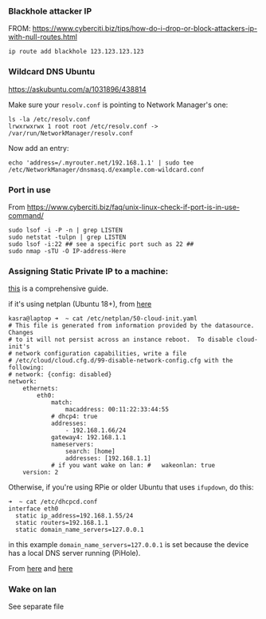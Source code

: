 

### Blackhole attacker IP

FROM: https://www.cyberciti.biz/tips/how-do-i-drop-or-block-attackers-ip-with-null-routes.html
```
ip route add blackhole 123.123.123.123

```

### Wildcard DNS Ubuntu
https://askubuntu.com/a/1031896/438814

Make sure your `resolv.conf` is pointing to Network Manager's one:
```
ls -la /etc/resolv.conf
lrwxrwxrwx 1 root root /etc/resolv.conf -> /var/run/NetworkManager/resolv.conf
```
Now add an entry:
```
echo 'address=/.myrouter.net/192.168.1.1' | sudo tee /etc/NetworkManager/dnsmasq.d/example.com-wildcard.conf
```


### Port in use

From https://www.cyberciti.biz/faq/unix-linux-check-if-port-is-in-use-command/
 
```
sudo lsof -i -P -n | grep LISTEN
sudo netstat -tulpn | grep LISTEN
sudo lsof -i:22 ## see a specific port such as 22 ##
sudo nmap -sTU -O IP-address-Here

```


### Assigning Static Private IP to a machine:
[this](https://linuxconfig.org/how-to-configure-static-ip-address-on-ubuntu-18-04-bionic-beaver-linux) is a comprehensive guide.


if it's using netplan (Ubuntu 18+), from [here](https://netplan.io/examples)
```
kasra@laptop ➜  ~ cat /etc/netplan/50-cloud-init.yaml
# This file is generated from information provided by the datasource.  Changes
# to it will not persist across an instance reboot.  To disable cloud-init's
# network configuration capabilities, write a file
# /etc/cloud/cloud.cfg.d/99-disable-network-config.cfg with the following:
# network: {config: disabled}
network:
    ethernets:
        eth0:
            match:
                macaddress: 00:11:22:33:44:55
            # dhcp4: true
            addresses:
                - 192.168.1.66/24
            gateway4: 192.168.1.1
            nameservers:
                search: [home]
                addresses: [192.168.1.1]
            # if you want wake on lan: #   wakeonlan: true
    version: 2
```

Otherwise, if you're using RPie or older Ubuntu that uses `ifupdown`, do this:
```
➜  ~ cat /etc/dhcpcd.conf
interface eth0
  static ip_address=192.168.1.55/24
  static routers=192.168.1.1
  static domain_name_servers=127.0.0.1
```
in this example `domain_name_servers=127.0.0.1` is set because the device has a local DNS server running (PiHole).

From [here](https://www.ionos.com/digitalguide/server/configuration/provide-raspberry-pi-with-a-static-ip-address/) and [here](https://thepihut.com/blogs/raspberry-pi-tutorials/how-to-give-your-raspberry-pi-a-static-ip-address-update)


### Wake on lan
See separate file
